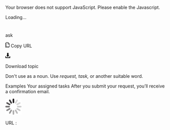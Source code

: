 Your browser does not support JavaScript. Please enable the Javascript.

Loading...

# 

ask

![Copy URL](ask_files/Copy.png)
Copy URL

![Download](ask_files/Download.png)

Download topic

Don't use as a noun. Use *request, task,* or another suitable word.

Examples
Your assigned tasks
After you submit your request, you’ll receive a confirmation email.

![In progress](ask_files/activity-large.gif)

URL :
